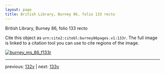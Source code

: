 ```yaml
---
layout: page
title: British Library, Burney 86, folio 133 recto
---
```


British Library, Burney 86, folio 133 recto

Cite this object as `urn:cite2:citebl:burney86pages.v1:133r`.  The full image is linked to a citation tool you can use to cite regions of the image.

[![burney_ms_86_f133r](http://www.homermultitext.org/iipsrv?IIIF=/project/homer/pyramidal/deepzoom/citebl/burney86imgs/v1/burney_ms_86_f133r.tif/full/800,/0/default.jpg)](http://www.homermultitext.org/ict2/?urn=urn:cite2:citebl:burney86imgs.v1:burney_ms_86_f133r) 

---

previous:  [132v](../132v/) | next: [133v](../133v/)